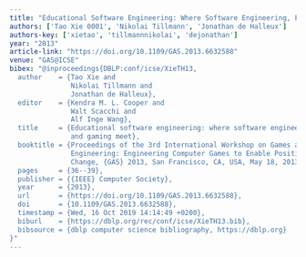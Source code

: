 ```yaml
---
title: "Educational Software Engineering: Where Software Engineering, Education, and Gaming Meet"
authors: ['Tao Xie 0001', 'Nikolai Tillmann', 'Jonathan de Halleux']
authors-key: ['xietao', 'tillmannnikolai', 'dejonathan']
year: "2013"
article-link: "https://doi.org/10.1109/GAS.2013.6632588"
venue: "GAS@ICSE"
bibex: "@inproceedings{DBLP:conf/icse/XieTH13,
  author    = {Tao Xie and
               Nikolai Tillmann and
               Jonathan de Halleux},
  editor    = {Kendra M. L. Cooper and
               Walt Scacchi and
               Alf Inge Wang},
  title     = {Educational software engineering: where software engineering, education,
               and gaming meet},
  booktitle = {Proceedings of the 3rd International Workshop on Games and Software
               Engineering: Engineering Computer Games to Enable Positive, Progressive
               Change, {GAS} 2013, San Francisco, CA, USA, May 18, 2013},
  pages     = {36--39},
  publisher = {{IEEE} Computer Society},
  year      = {2013},
  url       = {https://doi.org/10.1109/GAS.2013.6632588},
  doi       = {10.1109/GAS.2013.6632588},
  timestamp = {Wed, 16 Oct 2019 14:14:49 +0200},
  biburl    = {https://dblp.org/rec/conf/icse/XieTH13.bib},
  bibsource = {dblp computer science bibliography, https://dblp.org}
}"
---
```

